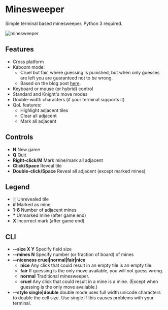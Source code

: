 Minesweeper
===========

Simple terminal based minesweeper. Python 3 required.

![minesweeper](https://gazpachoking.github.io/minesweeper/double.width.characters.png)

Features
--------

- Cross platform
- Kaboom mode:
  - Cruel but fair, where guessing is punished, 
  but when only guesses are left you are guaranteed not to be wrong.
  - Based on the blog post [here](https://pwmarcz.pl/blog/kaboom/).
- Keyboard or mouse (or hybrid) control
- Standard and Knight's move modes
- Double-width characters (if your terminal supports it)
- QoL features:
  - Highlight adjacent tiles
  - Clear all adjacent
  - Mark all adjacent

Controls
--------

- **N** New game
- **Q** Quit
- **Right-click/M** Mark mine/mark all adjacent
- **Click/Space** Reveal tile
- **Double-click/Space** Reveal all adjacent (except marked mines)

Legend
------

- ░ Unrevealed tile
- **\#** Marked as mine
- **1-8** Number of adjacent mines
- **\*** Unmarked mine (after game end)
- **X** Incorrect mark (after game end) 

CLI
---

- **--size X Y** Specify field size
- **--mines N** Specify number (or fraction of board) of mines
- **--niceness cruel|normal|fair|nice**
  - **nice** Any click that could result in an empty tile is an empty tile.
  - **fair** If guessing is the only move available, you will not guess wrong.
  - **normal** Traditional minesweeper.
  - **cruel** Any click that could result in a mine is a mine. (Except when guessing is the only move available.)
- **--style single|double** double mode uses full width unicode characters to
  double the cell size. Use single if this causes problems with your terminal. 

  

